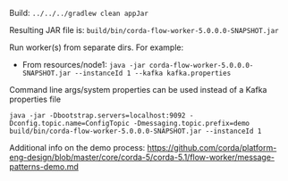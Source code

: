 Build:
`../../../gradlew clean appJar`

Resulting JAR file is: `build/bin/corda-flow-worker-5.0.0.0-SNAPSHOT.jar`

Run worker(s) from separate dirs. For example:

- From resources/node1: `java -jar corda-flow-worker-5.0.0.0-SNAPSHOT.jar --instanceId 1 --kafka kafka.properties`

Command line args/system properties can be used instead of a Kafka properties file
```
java -jar -Dbootstrap.servers=localhost:9092 -Dconfig.topic.name=ConfigTopic -Dmessaging.topic.prefix=demo build/bin/corda-flow-worker-5.0.0.0-SNAPSHOT.jar --instanceId 1
```

Additional info on the demo process: https://github.com/corda/platform-eng-design/blob/master/core/corda-5/corda-5.1/flow-worker/message-patterns-demo.md